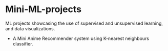 # Mini-ML-projects
ML projects showcasing the use of supervised and unsupervised learning, and data visualizations.

- A Mini Anime Recommender system using K-nearest neighbours classifier.
